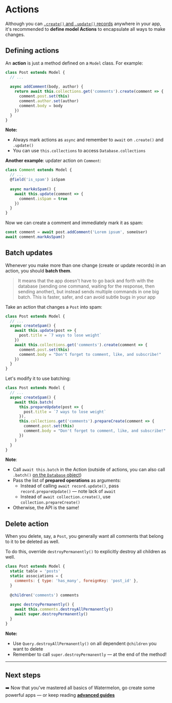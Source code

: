 # Actions

Although you can [`.create()` and `.update()` records](./CRUD.md) anywhere in your app, it's recommended to **define model Actions** to encapsulate all ways to make changes.

## Defining actions

An **action** is just a method defined on a `Model` class. For example:

```js
class Post extends Model {
  // ...
  
  async addComment(body, author) {
    return await this.collections.get('comments').create(comment => {
      comment.post.set(this)
      comment.author.set(author)
      comment.body = body
    })
  }
}
```

**Note:**

- Always mark actions as `async` and remember to `await` on `.create()` and `.update()`
- You can use `this.collections` to access `Database.collections`

**Another example**: updater action on `Comment`:

```js
class Comment extends Model {
  // ...
  @field('is_spam') isSpam
  
  async markAsSpam() {
    await this.update(comment => {
      comment.isSpam = true
    })
  }
}
```

Now we can create a comment and immediately mark it as spam:

```js
const comment = await post.addComment('Lorem ipsum', someUser)
await comment.markAsSpam()
```

## Batch updates

Whenever you make more than one change (create or update records) in an action, you should **batch them**.

> It means that the app doesn't have to go back and forth with the database (sending one command, waiting for the response, then sending another), but instead sends multiple commands in one big batch. This is faster, safer, and can avoid subtle bugs in your app

Take an action that changes a `Post` into spam:

```js
class Post extends Model {
  // ...
  async createSpam() {
    await this.update(post => {
      post.title = `7 ways to lose weight`
    })
    await this.collections.get('comments').create(comment => {
      comment.post.set(this)
      comment.body = "Don't forget to comment, like, and subscribe!"
    })
  }
}
```

Let's modify it to use batching:

```js
class Post extends Model {
  // ...
  async createSpam() {
    await this.batch(
      this.prepareUpdate(post => {
        post.title = `7 ways to lose weight`
      }),
      this.collections.get('comments').prepareCreate(comment => {
        comment.post.set(this)
        comment.body = "Don't forget to comment, like, and subscribe!"
      })
    )
  }
}
```

**Note**:

- Call `await this.batch` in the Action (outside of actions, you can also call `.batch()` [on the `Database` object](./CRUD.md))
- Pass the list of **prepared operations** as arguments:
  - Instead of calling `await record.update()`, pass `record.prepareUpdate()` — note lack of `await`
  - Instead of `await collection.create()`, use `collection.prepareCreate()`
- Otherwise, the API is the same!

## Delete action

When you delete, say, a `Post`, you generally want all comments that belong to it to be deleted as well.

To do this, override `destroyPermanently()` to explicitly destroy all children as well.

```js
class Post extends Model {
  static table = 'posts'
  static associations = {
    comments: { type: 'has_many', foreignKey: 'post_id' },
  }
  
  @children('comments') comments
  
  async destroyPermanently() {
    await this.comments.destroyAllPermanently()
    await super.destroyPermanently()
  }
}
```

**Note:**

- Use `Query.destroyAllPermanently()` on all dependent `@children` you want to delete
- Remember to call `super.destroyPermanently` — at the end of the method!

* * *

## Next steps

➡️ Now that you've mastered all basics of Watermelon, go create some powerful apps — or keep reading [**advanced guides**](./README.md)
